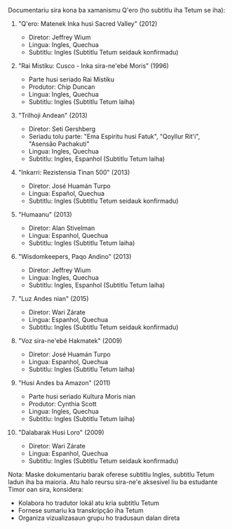 Documentariu sira kona ba xamanismu Q'ero (ho subtitlu iha Tetum se iha):

1. "Q'ero: Matenek Inka husi Sacred Valley" (2012)
   - Diretor: Jeffrey Wium
   - Lingua: Ingles, Quechua
   - Subtitlu: Ingles (Subtitlu Tetum seidauk konfirmadu)

2. "Rai Mistiku: Cusco - Inka sira-ne'ebé Moris" (1996)
   - Parte husi seriado Rai Mistiku
   - Produtor: Chip Duncan
   - Lingua: Ingles, Quechua
   - Subtitlu: Ingles (Subtitlu Tetum laiha)

3. "Trilhoji Andean" (2013)
   - Diretor: Seti Gershberg
   - Seriadu tolu parte: "Ema Espiritu husi Fatuk", "Qoyllur Rit'i", "Asensão Pachakuti"
   - Lingua: Ingles, Quechua
   - Subtitlu: Ingles, Espanhol (Subtitlu Tetum laiha)

4. "Inkarri: Rezistensia Tinan 500" (2013)
   - Diretor: José Huamán Turpo
   - Lingua: Español, Quechua
   - Subtitlu: Ingles (Subtitlu Tetum seidauk konfirmadu)

5. "Humaanu" (2013)
   - Diretor: Alan Stivelman
   - Lingua: Espanhol, Quechua
   - Subtitlu: Ingles (Subtitlu Tetum laiha)

6. "Wisdomkeepers, Paqo Andino" (2013)
   - Diretor: Jeffrey Wium
   - Lingua: Ingles, Quechua
   - Subtitlu: Ingles, Espanhol (Subtitlu Tetum laiha)

7. "Luz Andes nian" (2015)
   - Diretor: Wari Zárate
   - Lingua: Espanhol, Quechua
   - Subtitlu: Ingles (Subtitlu Tetum seidauk konfirmadu)

8. "Voz sira-ne'ebé Hakmatek" (2009)
   - Diretor: José Huamán Turpo
   - Lingua: Espanhol, Quechua
   - Subtitlu: Ingles (Subtitlu Tetum laiha)

9. "Husi Andes ba Amazon" (2011)
   - Parte husi seriado Kultura Moris nian
   - Produtor: Cynthia Scott
   - Lingua: Ingles, Quechua
   - Subtitlu: Ingles (Subtitlu Tetum laiha)

10. "Dalabarak Husi Loro" (2009)
    - Diretor: Wari Zárate
    - Lingua: Espanhol, Quechua
    - Subtitlu: Ingles (Subtitlu Tetum seidauk konfirmadu)

Nota: Maske dokumentariu barak oferese subtitlu Ingles, subtitlu Tetum ladun iha ba maioria. Atu halo reursu sira-ne'e aksesivel liu ba estudante Timor oan sira, konsidera:

- Kolabora ho tradutor lokál atu kria subtitlu Tetum
- Fornese sumariu ka transkripção iha Tetum
- Organiza vizualizasaun grupu ho tradusaun dalan direta